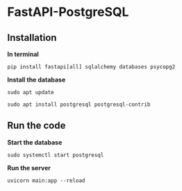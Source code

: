 # FastAPI-PostgreSQL
## Installation
**In terminal**

``
pip install fastapi[all] sqlalchemy databases psycopg2
``

**Install the database**

``
sudo apt update
``

``
sudo apt install postgresql postgresql-contrib
``

## Run the code
**Start the database**

``
sudo systemctl start postgresql
``

**Run the server**

``
uvicorn main:app --reload
``
